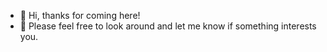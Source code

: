 - 👋 Hi, thanks for coming here!
- 👀 Please feel free to look around and let me know if something interests you. 

